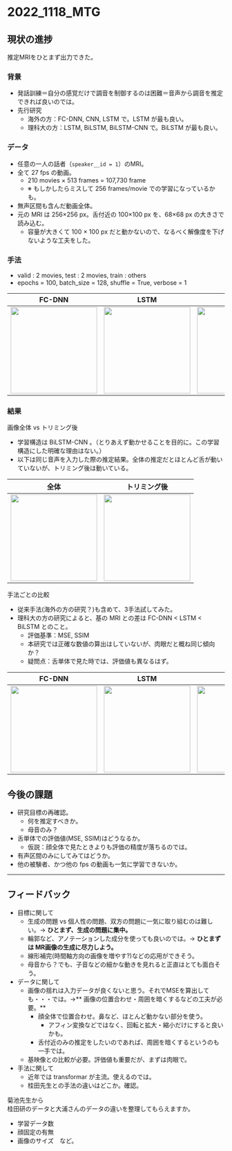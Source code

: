 # 2022_1118_MTG

## 現状の進捗
推定MRIをひとまず出力できた。

### 背景
- 発話訓練＝自分の感覚だけで調音を制御するのは困難＝音声から調音を推定できれば良いのでは。
- 先行研究
  - 海外の方：FC-DNN, CNN, LSTM で。LSTM が最も良い。
  - 理科大の方：LSTM, BiLSTM, BiLSTM-CNN で。BiLSTM が最も良い。

### データ
- 任意の一人の話者（`speaker__id = 1`）のMRI。
- 全て 27 fps の動画。
  - 210 movies × 513 frames = 107,730 frame 
  - ※ もしかしたらミスして 256 frames/movie での学習になっているかも。
- 無声区間も含んだ動画全体。
- 元の MRI は 256×256 px。舌付近の 100×100 px を、68×68 px の大きさで読み込む。
  - 容量が大きくて 100 × 100 px だと動かないので、なるべく解像度を下げないような工夫をした。

### 手法
- valid : 2 movies, test : 2 movies, train : others
- epochs = 100, batch_size = 128, shuffle = True, verbose = 1

|FC-DNN|LSTM|BiLSTM|
|---|---|---|
|<img src="https://user-images.githubusercontent.com/61837100/202375450-077adcd3-fbc2-474a-8d7b-b29ad0db6a15.png" width="200">|<img src="https://user-images.githubusercontent.com/61837100/202375461-acec69c3-4d12-4c0c-b7da-01b906f5de0e.png" width="200">|<img src="https://user-images.githubusercontent.com/61837100/202375465-6b5536a4-4726-4d9b-b13e-15711b5581b2.png" width="200">


### 結果
画像全体 vs トリミング後
- 学習構造は BiLSTM-CNN 。（とりあえず動かせることを目的に。この学習構造にした明確な理由はない。）
- 以下は同じ音声を入力した際の推定結果。全体の推定だとほとんど舌が動いていないが、トリミング後は動いている。

|全体|トリミング後|
|---|---|
|<img src="https://user-images.githubusercontent.com/61837100/202199167-b6ccfdb3-3180-4245-a104-92222b9da2a7.gif" width="200">|<img src="https://user-images.githubusercontent.com/61837100/202198914-1a011099-3779-4cd5-a82a-dd42e0b95944.gif" width="200">|

手法ごとの比較
- 従来手法(海外の方の研究？)も含めて、3手法試してみた。
- 理科大の方の研究によると、基の MRI との差は FC-DNN < LSTM < BiLSTM とのこと。
  - 評価基準：MSE, SSIM
  - 本研究では正確な数値の算出はしていないが、肉眼だと概ね同じ傾向か？
  - 疑問点：舌単体で見た時では、評価値も異なるはず。

|FC-DNN|LSTM|BiLSTM|
|---|---|---|
|<img src="https://user-images.githubusercontent.com/61837100/202369643-e06f2f5f-e182-490b-93f4-8f1baffd3de6.gif" width="200">|<img src="https://user-images.githubusercontent.com/61837100/202369662-47fd1bd7-d007-423e-a950-ef8cd85a696a.gif" width="200">|<img src="https://user-images.githubusercontent.com/61837100/202369670-29841cb7-555a-4939-980d-14d00584cedd.gif" width="200">

## 今後の課題
- 研究目標の再確認。
  - 何を推定すべきか。
  - 母音のみ？
- 舌単体での評価値(MSE, SSIM)はどうなるか。
  - 仮説：顔全体で見たときよりも評価の精度が落ちるのでは。
- 有声区間のみにしてみてはどうか。
- 他の被験者、かつ他の fps の動画も一気に学習できないか。

***

## フィードバック
- 目標に関して
  - 生成の問題 vs 個人性の問題、双方の問題に一気に取り組むのは難しい。→ **ひとまず、生成の問題に集中。**
  - 輪郭など、アノテーションした成分を使っても良いのでは。→ **ひとまずは MR画像の生成に尽力しよう。**
  - 線形補完(時間軸方向の画像を増やす?)などの応用ができそう。
  - 母音から？でも、子音などの細かな動きを見れると正直はとても面白そう。
- データに関して
  - 画像の揺れは入力データが良くないと思う。それでMSEを算出しても・・・では。→** 画像の位置合わせ・周囲を暗くするなどの工夫が必要。**
    - 顔全体で位置合わせ。鼻など、ほとんど動かない部分を使う。
      - アフィン変換などではなく、回転と拡大・縮小だけにすると良いかも。 
    - 舌付近のみの推定をしたいのであれば、周囲を暗くするというのも一手では。
  - 基映像との比較が必要。評価値も重要だが、まずは肉眼で。
- 手法に関して
  - 近年では transformar が主流。使えるのでは。
  - 桂田先生との手法の違いはどこか。確認。

菊池先生から
<br>桂田研のデータと大浦さんのデータの違いを整理してもらえますか。
- 学習データ数
- 顔固定の有無
- 画像のサイズ　など。
